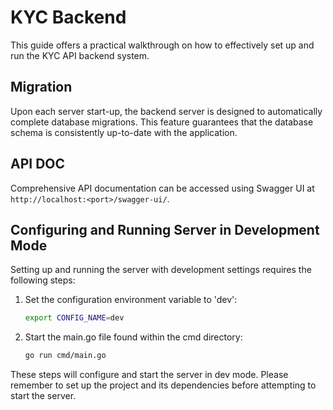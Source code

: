 # KYC Backend

This guide offers a practical walkthrough on how to effectively set up and run the KYC API backend system.

## Migration
Upon each server start-up, the backend server is designed to automatically complete database migrations. This feature guarantees that the database schema is consistently up-to-date with the application.

## API DOC
Comprehensive API documentation can be accessed using Swagger UI at `http://localhost:<port>/swagger-ui/`.

## Configuring and Running Server in Development Mode

Setting up and running the server with development settings requires the following steps:

1. Set the configuration environment variable to 'dev':
   ```bash
   export CONFIG_NAME=dev
   ```
2. Start the main.go file found within the cmd directory:
    ```bash
    go run cmd/main.go
   ```
These steps will configure and start the server in dev mode.
Please remember to set up the project and its dependencies before attempting to start the server.